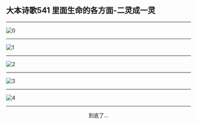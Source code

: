 
## 大本诗歌541 里面生命的各方面-二灵成一灵
        
<div id="aplayer0"></div>

---

<img alt="0" data-original="https://cdn.jsdelivr.net/gh/k34869/shi/data/d0541/0">

---

<img alt="1" data-original="https://cdn.jsdelivr.net/gh/k34869/shi/data/d0541/1">

---

<img alt="2" data-original="https://cdn.jsdelivr.net/gh/k34869/shi/data/d0541/2">

---

<img alt="3" data-original="https://cdn.jsdelivr.net/gh/k34869/shi/data/d0541/3">

---

<img alt="4" data-original="https://cdn.jsdelivr.net/gh/k34869/shi/data/d0541/4">

---

<p style="text-align: center">到底了...</p>

<script src="/js/dist-view.js"></script>

<script>
MAIN.id = 'd0541';
        
const ap0 = new APlayer({
    container: document.getElementById('aplayer0'),
    volume: 1,
    loop: 'none',
    preload: 'none',
    audio: [{
        name: '大本诗歌541.mp3',
        artist: '大本诗歌',
        url: 'https://res.wx.qq.com/voice/getvoice?mediaid=MzI0NTk3MDM5M18yMjQ3NDk0Mjc3',
        cover: '/favicon'
    }]
});
</script>
